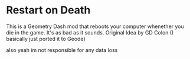 # Restart on Death

This is a Geometry Dash mod that reboots your computer whenether you die in the game. It's as bad as it sounds.
Original Idea by GD Colon (I basically just ported it to Geode)

also yeah im not responsible for any data loss